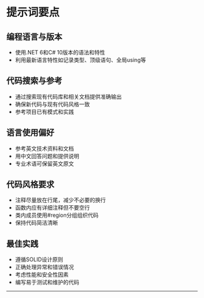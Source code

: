 # 提示词要点

## 编程语言与版本
- 使用.NET 6和C# 10版本的语法和特性
- 利用最新语言特性如记录类型、顶级语句、全局using等

## 代码搜索与参考
- 通过搜索现有代码库和相关文档提供准确输出
- 确保新代码与现有代码风格一致
- 参考项目已有模式和实践

## 语言使用偏好
- 参考英文技术资料和文档
- 用中文回答问题和提供说明
- 专业术语可保留英文原文

## 代码风格要求
- 注释尽量放在行尾，减少不必要的换行
- 函数内应有详细注释但不要空行
- 类内成员使用#region分组组织代码
- 保持代码简洁清晰

## 最佳实践
- 遵循SOLID设计原则
- 正确处理异常和错误情况
- 考虑性能和安全性因素
- 编写易于测试和维护的代码

---